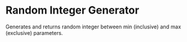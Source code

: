 # Random Integer Generator

Generates and returns random integer between min (inclusive) and max (exclusive) parameters.

